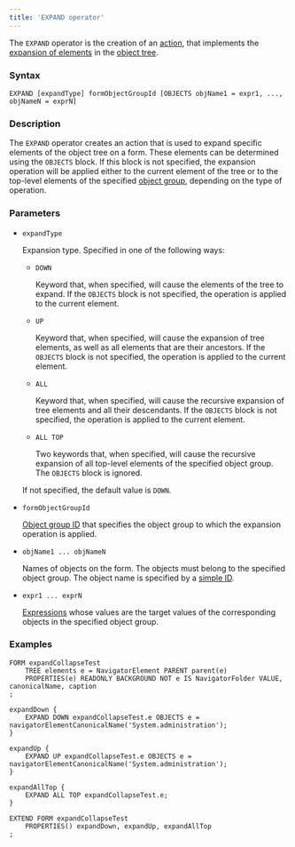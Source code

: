 ```yaml
---
title: 'EXPAND operator'
---
```


The `EXPAND` operator is the creation of an [action](Actions.md), that implements the [expansion of elements](Object_tree_visibility_EXPAND_COLLAPSE.md) in the [object tree](Interactive_view.md#tree).

### Syntax
```
EXPAND [expandType] formObjectGroupId [OBJECTS objName1 = expr1, ..., objNameN = exprN]
```

### Description

The `EXPAND` operator creates an action that is used to expand specific elements of the object tree on a form. These elements can be determined using the `OBJECTS` block. If this block is not specified, the expansion operation will be applied either to the current element of the tree or to the top-level elements of the specified [object group](Form_structure.md#objects), depending on the type of operation. 

### Parameters

- `expandType`

    Expansion type. Specified in one of the following ways:
 
    - `DOWN`

        Keyword that, when specified, will cause the elements of the tree to expand. If the `OBJECTS` block is not specified, the operation is applied to the current element.  

    - `UP`

        Keyword that, when specified, will cause the expansion of tree elements, as well as all elements that are their ancestors. If the `OBJECTS` block is not specified, the operation is applied to the current element.

    - `ALL`

        Keyword that, when specified, will cause the recursive expansion of tree elements and all their descendants. If the `OBJECTS` block is not specified, the operation is applied to the current element.

    - `ALL TOP`

        Two keywords that, when specified, will cause the recursive expansion of all top-level elements of the specified object group. The `OBJECTS` block is ignored.

    If not specified, the default value is `DOWN`.

- `formObjectGroupId`

    [Object group ID](IDs.md#groupobjectid) that specifies the object group to which the expansion operation is applied.

- `objName1 ... objNameN`

    Names of objects on the form. The objects must belong to the specified object group. The object name is specified by a [simple ID](IDs.md#id).
 
- `expr1 ... exprN`

    [Expressions](Expression.md) whose values are the target values of the corresponding objects in the specified object group.

### Examples

```lsf
FORM expandCollapseTest
    TREE elements e = NavigatorElement PARENT parent(e)
    PROPERTIES(e) READONLY BACKGROUND NOT e IS NavigatorFolder VALUE, canonicalName, caption
;

expandDown {
    EXPAND DOWN expandCollapseTest.e OBJECTS e = navigatorElementCanonicalName('System.administration');
}

expandUp {
    EXPAND UP expandCollapseTest.e OBJECTS e = navigatorElementCanonicalName('System.administration');
}

expandAllTop {
    EXPAND ALL TOP expandCollapseTest.e;
}

EXTEND FORM expandCollapseTest
    PROPERTIES() expandDown, expandUp, expandAllTop
;
```
